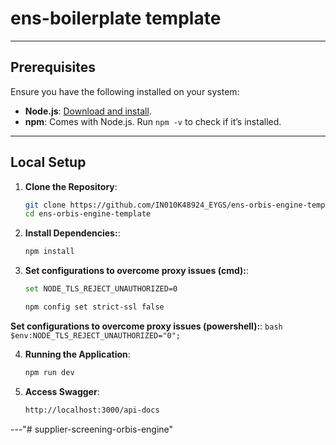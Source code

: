 # ens-boilerplate template
---

## Prerequisites

Ensure you have the following installed on your system:

- **Node.js**: [Download and install](https://nodejs.org/).
- **npm**: Comes with Node.js. Run `npm -v` to check if it’s installed.

---

## Local Setup

1. **Clone the Repository**:
   ```bash 
   git clone https://github.com/IN010K48924_EYGS/ens-orbis-engine-template.git
   cd ens-orbis-engine-template
   ```

2. **Install Dependencies:**:
    ```bash
    npm install
    ```
3. **Set configurations to overcome proxy issues (cmd):**:
    ```bash
    set NODE_TLS_REJECT_UNAUTHORIZED=0

    npm config set strict-ssl false
    ```
 **Set configurations to overcome proxy issues (powershell):**:
    ```bash
    $env:NODE_TLS_REJECT_UNAUTHORIZED="0";
    ```
    
4. **Running the Application**:
    ```bash
    npm run dev
    ```
5. **Access Swagger**:
    ```bash
    http://localhost:3000/api-docs
    ```
---"# supplier-screening-orbis-engine" 
